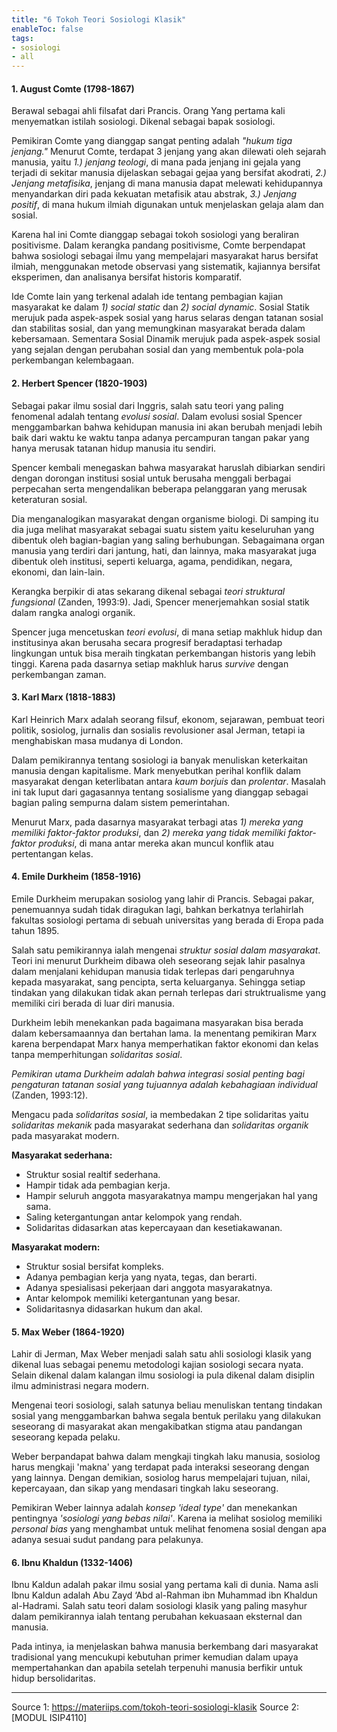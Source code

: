 ```yaml
---
title: "6 Tokoh Teori Sosiologi Klasik"
enableToc: false
tags:
- sosiologi
- all
---
```


#### 1. August Comte (1798-1867)
Berawal sebagai ahli filsafat dari Prancis. Orang Yang pertama kali menyematkan istilah sosiologi. Dikenal sebagai bapak sosiologi.

Pemikiran Comte yang dianggap sangat penting adalah *"hukum tiga jenjang."* Menurut Comte, terdapat 3 jenjang yang akan dilewati oleh sejarah manusia, yaitu *1.) jenjang teologi*, di mana pada jenjang ini gejala yang terjadi di sekitar manusia dijelaskan sebagai gejaa yang bersifat akodrati, *2.) Jenjang metafisika*, jenjang di mana manusia dapat melewati kehidupannya menyandarkan diri pada kekuatan metafisik atau abstrak, *3.) Jenjang positif*, di mana hukum ilmiah digunakan untuk menjelaskan gelaja alam dan sosial. 

Karena hal ini Comte dianggap sebagai tokoh sosiologi yang beraliran positivisme. Dalam kerangka pandang positivisme, Comte berpendapat bahwa sosiologi sebagai ilmu yang mempelajari masyarakat harus bersifat ilmiah, menggunakan metode observasi yang sistematik, kajiannya bersifat eksperimen, dan analisanya bersifat historis komparatif. 

Ide Comte lain yang terkenal adalah ide tentang pembagian kajian masyarakat ke dalam *1) social static* dan *2) social dynamic*. Sosial Statik merujuk pada aspek-aspek sosial yang harus selaras dengan tatanan sosial dan stabilitas sosial, dan yang memungkinan masyarakat berada dalam kebersamaan. Sementara Sosial Dinamik merujuk pada aspek-aspek sosial yang sejalan dengan perubahan sosial dan yang membentuk pola-pola perkembangan kelembagaan.


#### 2. Herbert Spencer (1820-1903)
Sebagai pakar ilmu sosial dari Inggris, salah satu teori yang paling fenomenal adalah tentang *evolusi sosial*. Dalam evolusi sosial Spencer menggambarkan bahwa kehidupan manusia ini akan berubah menjadi lebih baik dari waktu ke waktu tanpa adanya percampuran tangan pakar yang hanya merusak tatanan hidup manusia itu sendiri.

Spencer kembali menegaskan bahwa masyarakat haruslah dibiarkan sendiri dengan dorongan institusi sosial untuk berusaha menggali berbagai perpecahan serta mengendalikan beberapa pelanggaran yang merusak keteraturan sosial.

Dia menganalogikan masyarakat dengan organisme biologi. Di samping itu dia juga melihat masyarakat sebagai suatu sistem yaitu keseluruhan yang dibentuk oleh bagian-bagian yang saling berhubungan. Sebagaimana  organ manusia yang terdiri dari jantung, hati, dan lainnya, maka masyarakat juga dibentuk oleh institusi, seperti keluarga, agama, pendidikan, negara, ekonomi, dan lain-lain. 

Kerangka berpikir di atas sekarang dikenal sebagai *teori struktural fungsional* (Zanden, 1993:9). Jadi, Spencer menerjemahkan sosial statik dalam rangka analogi organik. 

Spencer juga mencetuskan *teori evolusi*, di mana setiap makhluk hidup dan institusinya akan berusaha secara progresif beradaptasi terhadap lingkungan untuk  bisa meraih tingkatan perkembangan historis yang lebih tinggi. Karena pada dasarnya setiap makhluk harus *survive* dengan perkembangan zaman.


#### 3. Karl Marx (1818-1883)
Karl Heinrich Marx adalah seorang filsuf, ekonom, sejarawan, pembuat teori politik, sosiolog, jurnalis dan sosialis revolusioner asal Jerman, tetapi ia menghabiskan masa mudanya di London. 

Dalam pemikirannya tentang sosiologi ia banyak menuliskan keterkaitan manusia dengan kapitalisme. Mark menyebutkan perihal konflik dalam masyarakat dengan keterlibatan antara *kaum borjuis* dan *prolentar*. Masalah ini tak luput dari gagasannya tentang sosialisme yang dianggap sebagai bagian paling sempurna dalam sistem pemerintahan.

Menurut Marx, pada dasarnya masyarakat terbagi atas *1) mereka yang memiliki faktor-faktor produksi*, dan *2) mereka yang tidak memiliki faktor-faktor produksi*, di mana antar mereka akan muncul konflik atau pertentangan kelas.  



#### 4. Emile Durkheim (1858-1916)
Emile Durkheim merupakan sosiolog yang lahir di Prancis. Sebagai pakar, penemuannya sudah tidak diragukan lagi, bahkan berkatnya terlahirlah fakultas sosiologi pertama di sebuah universitas yang berada di Eropa pada tahun 1895.

Salah satu pemikirannya ialah mengenai *struktur sosial dalam masyarakat*. Teori ini menurut Durkheim dibawa oleh seseorang sejak lahir pasalnya dalam menjalani kehidupan manusia tidak terlepas dari pengaruhnya kepada masyarakat, sang pencipta, serta keluarganya. Sehingga setiap tindakan yang dilakukan tidak akan pernah terlepas dari struktrualisme yang memiliki ciri berada di luar diri manusia.

Durkheim lebih menekankan pada bagaimana masyarakan bisa berada dalam kebersamaannya dan bertahan lama. Ia menentang pemikiran  Marx karena berpendapat Marx hanya memperhatikan faktor ekonomi dan kelas tanpa memperhitungan *solidaritas sosial*. 

*Pemikiran utama Durkheim adalah bahwa integrasi sosial penting bagi pengaturan tatanan sosial yang tujuannya adalah kebahagiaan individual* (Zanden, 1993:12).

Mengacu pada *solidaritas sosial*, ia membedakan 2 tipe solidaritas yaitu *solidaritas mekanik* pada masyarakat sederhana dan *solidaritas organik* pada masyarakat modern. 

**Masyarakat sederhana:**
- Struktur sosial realtif sederhana.
- Hampir tidak ada pembagian kerja.
- Hampir seluruh anggota masyarakatnya mampu mengerjakan hal yang sama.
- Saling ketergantungan antar kelompok yang rendah.
- Solidaritas didasarkan atas kepercayaan dan kesetiakawanan.

**Masyarakat modern:**
- Struktur sosial bersifat kompleks.
- Adanya pembagian kerja yang nyata, tegas, dan berarti.
- Adanya spesialisasi pekerjaan dari anggota masyarakatnya. 
- Antar kelompok memiliki ketergantunan yang besar.
- Solidaritasnya didasarkan hukum dan akal. 


#### 5. Max Weber (1864-1920)
Lahir di Jerman, Max Weber menjadi salah satu ahli sosiologi klasik yang dikenal luas sebagai penemu metodologi kajian sosiologi secara nyata. Selain dikenal dalam kalangan ilmu sosiologi ia pula dikenal dalam disiplin ilmu administrasi negara modern.

Mengenai teori sosiologi, salah satunya beliau menuliskan tentang tindakan sosial yang menggambarkan bahwa segala bentuk perilaku yang dilakukan seseorang di masyarakat akan mengakibatkan stigma atau pandangan seseorang kepada pelaku.

Weber berpandapat bahwa dalam mengkaji tingkah laku manusia, sosiolog harus mengkaji 'makna' yang terdapat pada interaksi seseorang dengan yang lainnya. Dengan demikian, sosiolog harus mempelajari tujuan, nilai, kepercayaan, dan sikap yang mendasari tingkah laku seseorang. 

Pemikiran Weber lainnya adalah *konsep 'ideal type'* dan menekankan pentingnya *'sosiologi yang bebas nilai'*. Karena ia melihat sosiolog memiliki *personal bias* yang menghambat untuk melihat fenomena sosial dengan apa adanya sesuai sudut pandang para pelakunya. 


#### 6. Ibnu Khaldun (1332-1406)
Ibnu Kaldun adalah pakar ilmu sosial yang pertama kali di dunia. Nama asli Ibnu Kaldun adalah Abu Zayd ‘Abd al-Rahman ibn Muhammad ibn Khaldun al-Hadrami. Salah satu teori dalam sosiologi klasik yang paling masyhur dalam pemikirannya ialah tentang perubahan kekuasaan eksternal dan manusia.

Pada intinya, ia menjelaskan bahwa manusia berkembang dari masyarakat tradisional yang mencukupi kebutuhan primer kemudian dalam upaya mempertahankan dan apabila setelah terpenuhi manusia berfikir untuk hidup bersolidaritas.

---
Source 1: https://materiips.com/tokoh-teori-sosiologi-klasik
Source 2: [MODUL ISIP4110]